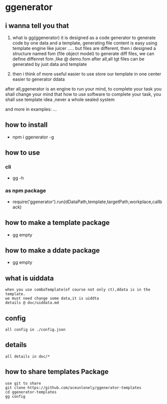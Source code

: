 # ggenerator

## i wanna tell you that
1. what is gg(ggenerator)
    it is designed as a code generator to generate code by one data and a template,
    generating file content is easy using template engine like juicer .....
    but files are different, then i designed a structure named fom (file object model)
    to generate diff files, we can define diffenret fom ,like @ demo.fom
    after all,all tgt files can be generated by just data and template

2. then i think of
    more useful
    easier to use
    store our template in one center
    easier to generator ddata

after all,ggenerator is an engine to run your mind, to complete your task
    you shall change your mind that how to use software to complete your task,
        you shall use template idea ,never a whole sealed system

and more in examples:
...

## how to install 
* npm i ggenerator -g

## how to use 
### cli
* gg -h

### as npm package
* require('ggenerator').run(dDataPath,template,targetPath,workplace,callback)

## how to make a template package
* gg empty

## how to make a ddate package
* gg empty

## what is uiddata
    when you use comboTemplate(of course not only ct),ddata is in the template.
    we must need change some data,it is uiddta
    details @ doc/uiddata.md

## config
    all config in ./config.json


## details
    all details in doc/*


## how to share templates Package
    use git to share
    git clone https://github.com/aceunlonely/ggenerator-templates
    cd ggenerator-templates
    gg config
